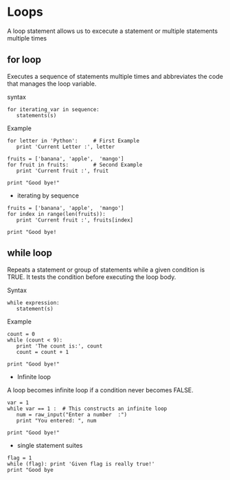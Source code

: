 # Loops
A loop statement allows us to excecute a statement or multiple statements multiple times

## for loop
Executes a sequence of statements multiple times and abbreviates the code that manages the loop variable.

syntax
```
for iterating_var in sequence:
   statements(s)
```
Example
```
for letter in 'Python':     # First Example
   print 'Current Letter :', letter

fruits = ['banana', 'apple',  'mango']
for fruit in fruits:        # Second Example
   print 'Current fruit :', fruit

print "Good bye!"
```
 - iterating by sequence
```
fruits = ['banana', 'apple',  'mango']
for index in range(len(fruits)):
   print 'Current fruit :', fruits[index]

print "Good bye!
```
## while loop
Repeats a statement or group of statements while a given condition is TRUE. It tests the condition before executing the loop body.

Syntax
```
while expression:
   statement(s)
```
Example
```
count = 0
while (count < 9):
   print 'The count is:', count
   count = count + 1

print "Good bye!"
```
 - Infinite loop

A loop becomes infinite loop if a condition never becomes FALSE. 
```
var = 1
while var == 1 :  # This constructs an infinite loop
   num = raw_input("Enter a number  :")
   print "You entered: ", num

print "Good bye!"
```
 - single statement suites
```
flag = 1
while (flag): print 'Given flag is really true!'
print "Good bye
```